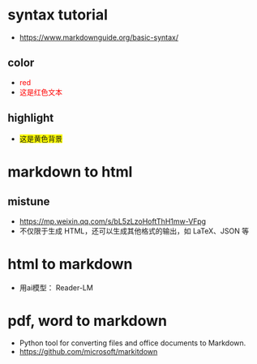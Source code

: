# syntax tutorial

* https://www.markdownguide.org/basic-syntax/

## color

* <font color="red">red</font>
* <span style="color:red">这是红色文本</span>

## highlight

* <span style="background-color:yellow">这是黄色背景</span>

# markdown to html

## mistune

* https://mp.weixin.qq.com/s/bL5zLzoHoftThH1mw-VFpg
* 不仅限于生成 HTML，还可以生成其他格式的输出，如 LaTeX、JSON 等

# html to markdown 

* 用ai模型： Reader-LM 

# pdf, word to markdown

* Python tool for converting files and office documents to Markdown.
* https://github.com/microsoft/markitdown